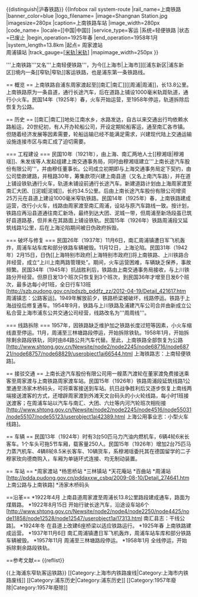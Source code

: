 {{distinguish|沪春铁路}}
{{Infobox rail system-route
|rail_name=上南铁路
|banner_color=blue
|logo_filename=
|image=Shangnan Station.jpg
|imagesize=280px
|caption=上南铁路车站
|image_width=280px
|code_name=
|locale=[[中国|中国]]
|service_type=客运
|系统=轻便铁路
|状态=已废止
|begin_operation=1925年春
|end_operation=1958年1月
|system_length=13.8km
|起点= 周家渡站<br />周浦镇站
|track_gauge=[[米轨|米轨]](1000mm)
|mapimage_width=250px
}}

'''上南铁路'''又名'''上南轻便铁路'''，为今[[上海市|上海市]][[浦东新区|浦东新区]]境内一条[[窄轨|窄轨]]客运铁路，也是浦东第一条铁路线。

== 概览 ==
上南铁路自浦东周家渡起至[[南汇|南汇]][[周浦|周浦]]，长13.8公里。上南铁路原为一条县道，通行长途汽车，后在道路上铺设1000毫米轨距轨道，通行小火车。民国14年（1925年）春，火车开始运营，至1958年停运，轨道拆除后恢复为公路。

== 历史 ==
[[南汇|南汇]]地处江南水乡，水路发达，自古以来交通出行均依赖水路船运，20世纪初，有人开办轮船公司，开设定期轮船客运，通至南汇各市镇。但随着经济发展等因素需要，轮船运输已经不能满足需求，兴建现代陆上交通运输设施连接市区与南汇成了迫切需要。

=== 工程建设 ===
民国10年（1921年），由上海、南汇两地人士[[穆湘瑶|穆湘瑶]]、朱发绂等人发起组建上南交通事务局，同时由穆湘瑶建立'''上南长途汽车股份有限公司'''，并由穆任董事长。公司成立初期即与上海交通事务局定下契约，由公司垫款建路，并租路30年，筹集款项兴建上南县道（又名上南汽车路），并在道上铺设铁轨通行火车，轨道未铺设前通行长途汽车。新建道路计划由上海周家渡至南汇大团、[[泥城|泥城]]，长约34.5公里。后由上南长途汽车股份有限公司增资25万元在县道上建设1000毫米窄轨铁路。民国14年（1925年）春，上南铁路建成运营，改行小火车，线路由周家渡至南汇周浦，设站与原汽车路线一致。按计划，铁路应再沿县道通往南汇新场，最终到达大团、泥城一带，但周浦至新场段虽已筑好县道路基，但并未在其路面上铺设铁轨。民国15年（1926年）铁路周浦段又延筑线路1公里，后在上海沦陷期间被日伪政府拆毁。

=== 破坏与修复 ===
民国26年（1937年）11月6日，南汇周浦镇遭日军飞机轰炸，周浦车站车库和部分铁路车辆被毁。11月12日，上海沦陷。民国31年（1942年）2月15日，日伪[[上海特别市政府|上海特别市政府]]将上南铁路、上川铁路合并经营，成立“上川上南两路管理处”。期间，火车运营困难，车辆缺乏保养，事故频繁。民国34年（1945年）抗战胜利后，铁路由上南交通事务局接收，与上川铁路分开经营。但原日发13个班次只恢复到3个班次，到民国36年才增至日发6个班次，最多达每小时1班，全日行车13班<ref>[http://szb.pudong.gov.cn/pdszb_pddfz_zz/2012-04-19/Detail_421617.htm 周浦镇志：公路客运]</ref>。1949年解放前夕，铁路桥梁被破坏，线路停运。铁路于上海战役后修复通车。1954年9月，铁路与上川铁路及浦建汽车公司合并由新成立公私合营上海市浦东公共交通公司经营，线路改名为'''周周线'''。

=== 线路拆除 ===
1957年，因铁路缺乏维护加之铁路长度过短等因素，小火车缩线直至停运。11月，周浦至三林塘路段停运，开始拆除铁轨。1958年1月，开始拆除剩余路段铁轨，同时由84路公共汽车代替。至此，上南铁路全部恢复为公路<ref>[http://www.shtong.gov.cn/Newsite/node2/node2245/node68716/node68721/node68757/node68829/userobject1ai66544.html 上海铁路志：上南轻便铁路]</ref>。

== 接驳交通 ==
上南长途汽车股份有限公司用一艘蒸汽渡轮在董家渡免费接送乘客至周家渡与上南铁路周家渡车站。民国15年（1926年）铁路周浦段延筑线路1公里通至汤家木桥码头，可将乘客接送到车站。抗日战争胜利后又逐步恢复上南线两端接送渡客的方式，还增辟周家渡到外滩天文台码头的小火轮线路，每小时1班接送渡客；在周浦车站以汽车与南汇、大团、六灶等内河汽轮班次相衔接<ref>[http://www.shtong.gov.cn/Newsite/node2/node2245/node4516/node55031/node55107/node55123/userobject1ai42389.html 上海公用事业志：小型火车线路]</ref>。

== 车辆 ==
民国13年（1924年）时有3台50匹马力汽油内燃机车，6辆4轮6米长客车。1个车头可拖5节车厢，载客量250人。民国15年（1926年）增加2台75匹马力蒸汽机车、4辆8轮8.5米长客车、10辆货车，系穆湘瑶委托其在德国留学的二子穆家玫向德商购入，车厢为单链环式连接、均无制动装置。

== 车站 ==
*周家渡站
*杨思桥站
*三林镇站
*天花庵站
*百曲站
*周浦站<ref>[http://pdda.pudong.gov.cn/pddaxxw_csbq/2009-08-10/Detail_274641.htm 上南公路与上南铁路]</ref>
*汤家木桥码头

==沿革==
*1922年4月 上南县道周家渡至周浦长13.8公里路段建成通车，路面为煤屑路。
*1922年8月15日 开始行驶长途汽车，沿途设车站6个<ref>[http://www.shtong.gov.cn/Newsite/node2/node4/node2250/node4425/node11858/node12528/node12547/userobject1ai17313.html 南汇县志：干线公路]</ref>。
*1924年冬 在县道上改建6座桥梁以适应铁路运行。
*1925年春 上南铁路建成运营。
*1937年11月6日 南汇周浦镇遭日军飞机轰炸，周浦车站车库和部分铁路车辆被毁。
*1957年11月 周浦至三林塘路段停运。
*1958年1月 全线停运，开始拆除剩余路段铁轨。

==参考文献==
{{reflist}}

{{上海浦东窄轨客运铁路}}
[[Category:上海市内铁路废线|Category:上海市内铁路废线]]
[[Category:浦东历史|Category:浦东历史]]
[[Category:1957年廢除|Category:1957年廢除]]